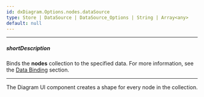 ```yaml
---
id: dxDiagram.Options.nodes.dataSource
type: Store | DataSource | DataSource_Options | String | Array<any>
default: null
---
```

---
##### shortDescription
Binds the **nodes** collection to the specified data. For more information, see the [Data Binding](/concepts/05%20UI%20Components/Diagram/10%20Data%20Binding '/Documentation/Guide/UI_Components/Diagram/Data_Binding/') section.

---
The Diagram UI component creates a shape for every node in the collection.